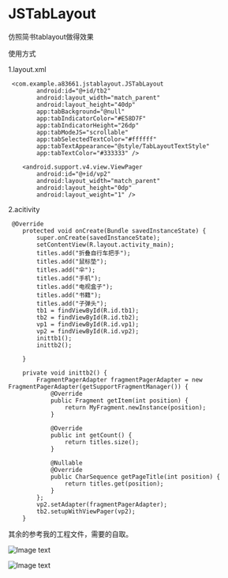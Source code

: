# JSTabLayout
仿照简书tablayout做得效果

使用方式

1.layout.xml
```
 <com.example.a83661.jstablayout.JSTabLayout
        android:id="@+id/tb2"
        android:layout_width="match_parent"
        android:layout_height="40dp"
        app:tabBackground="@null"
        app:tabIndicatorColor="#E58D7F"
        app:tabIndicatorHeight="26dp"
        app:tabModeJS="scrollable"
        app:tabSelectedTextColor="#ffffff"
        app:tabTextAppearance="@style/TabLayoutTextStyle"
        app:tabTextColor="#333333" />

    <android.support.v4.view.ViewPager
        android:id="@+id/vp2"
        android:layout_width="match_parent"
        android:layout_height="0dp"
        android:layout_weight="1" />
```
2.acitivity

```
 @Override
    protected void onCreate(Bundle savedInstanceState) {
        super.onCreate(savedInstanceState);
        setContentView(R.layout.activity_main);
        titles.add("折叠自行车把手");
        titles.add("鼠标垫");
        titles.add("伞");
        titles.add("手机");
        titles.add("电视盒子");
        titles.add("书籍");
        titles.add("子弹头");
        tb1 = findViewById(R.id.tb1);
        tb2 = findViewById(R.id.tb2);
        vp1 = findViewById(R.id.vp1);
        vp2 = findViewById(R.id.vp2);
        inittb1();
        inittb2();

    }

    private void inittb2() {
        FragmentPagerAdapter fragmentPagerAdapter = new FragmentPagerAdapter(getSupportFragmentManager()) {
            @Override
            public Fragment getItem(int position) {
                return MyFragment.newInstance(position);
            }

            @Override
            public int getCount() {
                return titles.size();
            }

            @Nullable
            @Override
            public CharSequence getPageTitle(int position) {
                return titles.get(position);
            }
        };
        vp2.setAdapter(fragmentPagerAdapter);
        tb2.setupWithViewPager(vp2);
    }
```

其余的参考我的工程文件，需要的自取。
    
![Image text](https://github.com/honglei92/JSTabLayout/blob/master/screenshoot/JSTabLayout.gif)
        
![Image text](https://raw.githubusercontent.com/honglei92/JSTabLayout/master/screenshoot/jstblayout.png)
    
   
    
